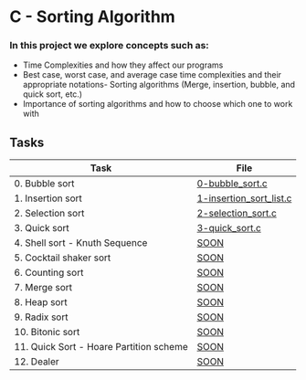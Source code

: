 # C - Sorting Algorithm

### In this project we explore concepts such as:
- Time Complexities and how they affect our programs
- Best case, worst case, and average case time complexities and their appropriate notations- Sorting algorithms (Merge, insertion, bubble, and quick sort, etc.)
- Importance of sorting algorithms and how to choose which one to work with

## Tasks

| Task | File |
| ---- | ---- |
| 0. Bubble sort | [0-bubble_sort.c](./) |
| 1. Insertion sort | [1-insertion_sort_list.c](./) |
| 2. Selection sort | [2-selection_sort.c](./) |
| 3. Quick sort | [3-quick_sort.c](./) |
| 4. Shell sort - Knuth Sequence | [SOON](./) |
| 5. Cocktail shaker sort | [SOON](./) |
| 6. Counting sort | [SOON](./) |
| 7. Merge sort | [SOON](./) |
| 8. Heap sort | [SOON](./) |
| 9. Radix sort | [SOON](./) |
| 10. Bitonic sort | [SOON](./) |
| 11. Quick Sort - Hoare Partition scheme | [SOON](./) |
| 12. Dealer | [SOON](./) |s
